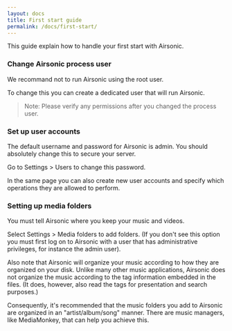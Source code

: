 ```yaml
---
layout: docs
title: First start guide
permalink: /docs/first-start/
---
```

This guide explain how to handle your first start with Airsonic.

### Change Airsonic process user

We recommand not to run Airsonic using the root user.

To change this you can create a dedicated user that will run Airsonic.

> Note: Please verify any permissions after you changed the process user.

### Set up user accounts

The default username and password for Airsonic is admin. You should absolutely change this to secure your server.

Go to Settings > Users to change this password.

In the same page you can also create new user accounts and specify which operations they are allowed to perform.

### Setting up media folders

You must tell Airsonic where you keep your music and videos.

Select Settings > Media folders to add folders. (If you don't see this option you must first log on to Airsonic with a user that has administrative privileges, for instance the admin user).

Also note that Airsonic will organize your music according to how they are organized on your disk. Unlike many other music applications, Airsonic does not organize the music according to the tag information embedded in the files. (It does, however, also read the tags for presentation and search purposes.)

Consequently, it's recommended that the music folders you add to Airsonic are organized in an "artist/album/song" manner. There are music managers, like MediaMonkey, that can help you achieve this.
